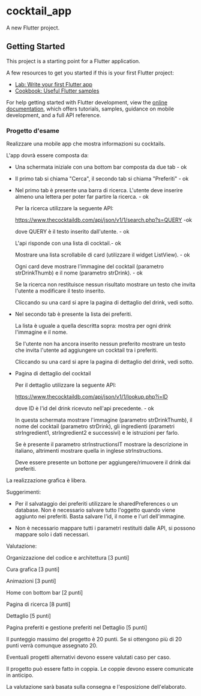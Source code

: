 # cocktail_app

A new Flutter project.

## Getting Started

This project is a starting point for a Flutter application.

A few resources to get you started if this is your first Flutter project:

- [Lab: Write your first Flutter app](https://docs.flutter.dev/get-started/codelab)
- [Cookbook: Useful Flutter samples](https://docs.flutter.dev/cookbook)

For help getting started with Flutter development, view the
[online documentation](https://docs.flutter.dev/), which offers tutorials,
samples, guidance on mobile development, and a full API reference.



### Progetto d'esame
Realizzare una mobile app che mostra informazioni su cocktails.

L'app dovrà essere composta da:

- Una schermata iniziale con una bottom bar composta da due tab - ok

- Il primo tab si chiama "Cerca", il secondo tab si chiama "Preferiti" - ok

- Nel primo tab è presente una barra di ricerca. L'utente deve inserire almeno una lettera per poter far partire la ricerca. - ok

  Per la ricerca utilizzare la seguente API:

  https://www.thecocktaildb.com/api/json/v1/1/search.php?s=QUERY -ok

  dove QUERY è il testo inserito dall'utente. - ok

  L'api risponde con una lista di cocktail.- ok

  Mostrare una lista scrollabile di card (utilizzare il widget ListView). - ok

  Ogni card deve mostrare l'immagine del cocktail (parametro strDrinkThumb) e il nome (parametro strDrink). - ok

  Se la ricerca non restituisce nessun risultato mostrare un testo che invita l'utente a modificare il testo inserito. 

  Cliccando su una card si apre la pagina di dettaglio del drink, vedi sotto. 

- Nel secondo tab è presente la lista dei preferiti.

  La lista è uguale a quella descritta sopra: mostra per ogni drink l'immagine e il nome.

  Se l'utente non ha ancora inserito nessun preferito mostrare un testo che invita l'utente ad aggiungere un cocktail tra i preferiti.

  Cliccando su una card si apre la pagina di dettaglio del drink, vedi sotto.

- Pagina di dettaglio del cocktail

  Per il dettaglio utilizzare la seguente API:

  https://www.thecocktaildb.com/api/json/v1/1/lookup.php?i=ID

  dove ID è l'id del drink ricevuto nell'api precedente. - ok

  In questa schermata mostrare l'immagine (parametro strDrinkThumb), il nome del cocktail (parametro strDrink), gli ingredienti (parametri strIngredient1, strIngredient2 e successivi) e le istruzioni per farlo.

  Se è presente il parametro strInstructionsIT mostrare la descrizione in italiano, altrimenti mostrare quella in inglese strInstructions.

  Deve essere presente un bottone per aggiungere/rimuovere il drink dai preferiti.



La realizzazione grafica è libera.



Suggerimenti:

- Per il salvataggio dei preferiti utilizzare le sharedPreferences o un database. Non è necessario salvare tutto l'oggetto quando viene aggiunto nei preferiti. Basta salvare l'id, il nome e l'url dell'immagine.

- Non è necessario mappare tutti i parametri restituiti dalle API, si possono mappare solo i dati necessari.



Valutazione:

Organizzazione del codice e architettura [3 punti]

Cura grafica [3 punti]

Animazioni [3 punti]

Home con bottom bar [2 punti]

Pagina di ricerca [8 punti]

Dettaglio [5 punti]

Pagina preferiti e gestione preferiti nel Dettaglio [5 punti]

Il punteggio massimo del progetto è 20 punti. Se si ottengono più di 20 punti verrà comunque assegnato 20.



Eventuali progetti alternativi devono essere valutati caso per caso.



Il progetto può essere fatto in coppia. Le coppie devono essere comunicate in anticipo.



La valutazione sarà basata sulla consegna e l'esposizione dell'elaborato.

